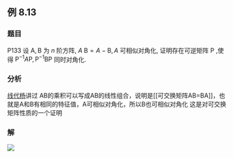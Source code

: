 ## 例 8.13
### 题目
P133 设 $\mathrm{A},\mathrm{B}$ 为 $n$ 阶方阵, $A\mathrm{\;B} = A - \mathrm{B}, A$ 可相似对角化,
证明存在可逆矩阵 $\mathrm{P}$ ,使得 ${\mathrm{P}}^{-1}A\mathrm{P},{\mathrm{P}}^{-1}\mathrm{{BP}}$ 同时对角化.
### 分析
[线代杨](https://www.bilibili.com/video/BV1Xc411f7M8?t=11.8)讲过
AB的乘积可以写成AB的线性组合，说明是[[可交换矩阵AB=BA]]，也就是A和B有相同的特征值，A可相似对角化，所以B也可相似对角化
这是对可交换矩阵性质的一个证明
### 解
![](https://img.hwenyi.live/202410201417622.webp)


